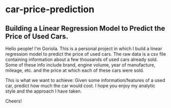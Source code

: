 # car-price-prediction

## Building a Linear Regression Model to Predict the Price of Used Cars.

Hello people! I'm Goriola.
This is a personal project in which I build a linear regression model to predict the price of used cars.
The raw data is a csv file containing information about a few thousands of used cars already sold.
Some of these info include brand, engine volume, year of manufacture, mileage, etc. and the price at which each of these
cars were sold.

This is what we want to achieve: Given some information/features of a used car, predict how much the car would cost.
I hope you enjoy my analytic style and the approach I have taken.

Cheers!
